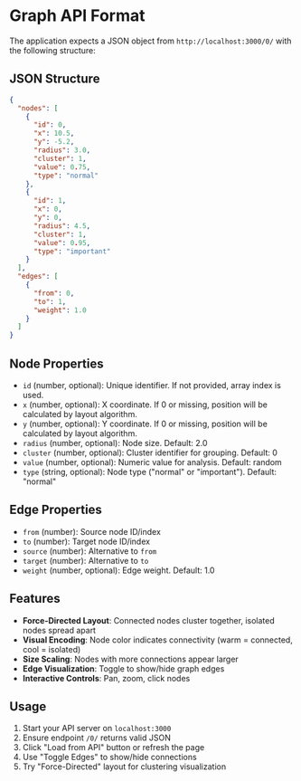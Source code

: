 # Graph API Format

The application expects a JSON object from `http://localhost:3000/0/` with the following structure:

## JSON Structure

```json
{
  "nodes": [
    {
      "id": 0,
      "x": 10.5,
      "y": -5.2,
      "radius": 3.0,
      "cluster": 1,
      "value": 0.75,
      "type": "normal"
    },
    {
      "id": 1,
      "x": 0,
      "y": 0,
      "radius": 4.5,
      "cluster": 1,
      "value": 0.95,
      "type": "important"
    }
  ],
  "edges": [
    {
      "from": 0,
      "to": 1,
      "weight": 1.0
    }
  ]
}
```

## Node Properties

- `id` (number, optional): Unique identifier. If not provided, array index is used.
- `x` (number, optional): X coordinate. If 0 or missing, position will be calculated by layout algorithm.
- `y` (number, optional): Y coordinate. If 0 or missing, position will be calculated by layout algorithm.
- `radius` (number, optional): Node size. Default: 2.0
- `cluster` (number, optional): Cluster identifier for grouping. Default: 0
- `value` (number, optional): Numeric value for analysis. Default: random
- `type` (string, optional): Node type ("normal" or "important"). Default: "normal"

## Edge Properties

- `from` (number): Source node ID/index
- `to` (number): Target node ID/index  
- `source` (number): Alternative to `from`
- `target` (number): Alternative to `to`
- `weight` (number, optional): Edge weight. Default: 1.0

## Features

- **Force-Directed Layout**: Connected nodes cluster together, isolated nodes spread apart
- **Visual Encoding**: Node color indicates connectivity (warm = connected, cool = isolated)
- **Size Scaling**: Nodes with more connections appear larger
- **Edge Visualization**: Toggle to show/hide graph edges
- **Interactive Controls**: Pan, zoom, click nodes

## Usage

1. Start your API server on `localhost:3000`
2. Ensure endpoint `/0/` returns valid JSON
3. Click "Load from API" button or refresh the page
4. Use "Toggle Edges" to show/hide connections
5. Try "Force-Directed" layout for clustering visualization